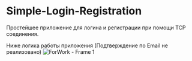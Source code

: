 # Simple-Login-Registration
Простейшее приложение для логина и регистрации при помощи TCP соединения.

Ниже логика работы приложения (Подтверждение по Email не реализовано)
![ForWork - Frame 1](https://github.com/PhantomMZero/Simple-Login-Registration/assets/103202873/216eafb8-ef34-467d-84dd-491be35223da)
